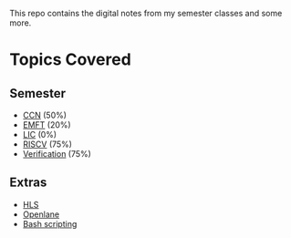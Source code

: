 This repo contains the digital notes from my semester classes and some more.

# Topics Covered
## Semester
- [CCN](<./College/CCN/Intro.md>) (50%)
- [EMFT](<./College/EMFT/Intro.md>) (20%)
- [LIC](<./College/LIC/Intro.md>) (0%)
- [RISCV](<./College/RISCV/Intro.md>) (75%)
- [Verification](<./College/Verification/Intro>) (75%)

## Extras
- [HLS](<./Extra/HLS/HLS.md>)
- [Openlane](<./Extra/Openlane/Intro.md>)
- [Bash scripting](<./Extra/Scripting/Notes>)
